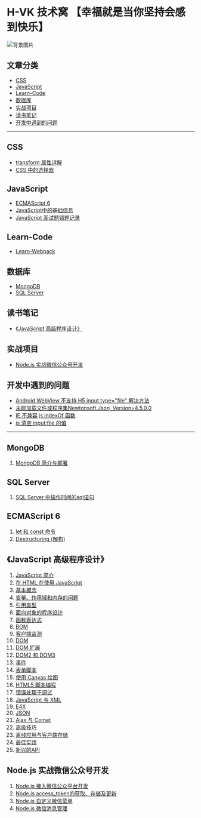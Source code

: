 
# H-VK 技术窝 【幸福就是当你坚持会感到快乐】

![背景图片](https://github.com/SilenceHVK/Articles/raw/master/assets/images/bgImages/bg2.jpg)

## 文章分类
- [CSS](#user-content-css)
- [JavaScript](#user-content-javascript)
- [Learn-Code](#)
- [数据库](#user-content-数据库)
- [实战项目](#user-content-实战项目)
- [读书笔记](#user-content-读书笔记)
- [开发中遇到的问题](#user-content-开发中遇到的问题)
---
## CSS
- [transform 属性详解](https://github.com/SilenceHVK/articles/issues/10)
- [CSS 中的选择器](https://github.com/SilenceHVK/articles/issues/19)

## JavaScript
- [ECMAScript 6](#ecmascript-6)
- [JavaScript中的基础信息](https://github.com/SilenceHVK/articles/issues/16)
- [JavaScript 面试题错题记录](https://github.com/SilenceHVK/articles/issues/18)

## Learn-Code
- [Learn-Webpack ](https://github.com/SilenceHVK/articles/issues/20)

## 数据库
- [MongoDB](#mongodb)
- [SQL Server](#sql-server)

## 读书笔记
- [《JavaScript 高级程序设计》](#javascript-高级程序设计)

## 实战项目
- [Node.js 实战微信公众号开发](#nodejs-实战微信公众号开发)

## 开发中遇到的问题
- [Android WebView 不支持 H5 input type="file" 解决方法](https://github.com/SilenceHVK/articles/issues/11)
- [未能加载文件或程序集Newtonsoft.Json, Version=4.5.0.0](https://github.com/SilenceHVK/articles/issues/12)
- [IE 不兼容 js indexOf 函数](https://github.com/SilenceHVK/articles/issues/13)
- [js 清空 input:file 的值](https://github.com/SilenceHVK/articles/issues/14)
---

## MongoDB
1. [MongoDB 简介与部署](https://github.com/SilenceHVK/articles/issues/3)

## SQL Server
1. [SQL Server 中操作时间的sql语句](https://github.com/SilenceHVK/articles/issues/17)

## ECMAScript 6
1. [let 和 const 命令](https://github.com/SilenceHVK/articles/issues/1)
2. [Destructuring (解构)](https://github.com/SilenceHVK/articles/issues/2)

## 《JavaScript 高级程序设计》
1. [JavaScript 简介](https://github.com/SilenceHVK/articles/issues/8)
2. [在 HTML 在使用 JavaScript](https://github.com/SilenceHVK/articles/issues/9)
3. [基本概念](https://github.com/SilenceHVK/articles/issues/15)
4. [变量、作用域和内存的问题]()
5. [引用类型]()
6. [面向对象的程序设计]()
7. [函数表达式]()
8. [BOM]()
9. [客户端监测]()
10. [DOM]()
11. [DOM 扩展]()
12. [DOM2 和 DOM3]()
13. [事件]()
14. [表单脚本]()
15. [使用 Canvas 绘图]()
16. [HTML5 脚本编程]()
17. [错误处理于调试]()
18. [JavaScript 与 XML]()
19. [E4X]()
20. [JSON]()
21. [Ajax 与 Comet]()
22. [高级技巧]()
23. [离线应用与客户端存储]()
24. [最佳实践]()
25. [新兴的API]()

## Node.js 实战微信公众号开发
1. [Node.js 接入微信公众平台开发](https://github.com/SilenceHVK/articles/issues/4)
2. [Node.js access_token的获取、存储及更新](https://github.com/SilenceHVK/articles/issues/5)
3. [Node.js 自定义微信菜单](https://github.com/SilenceHVK/articles/issues/6)
4. [Node.js 微信消息管理](https://github.com/SilenceHVK/articles/issues/7)

